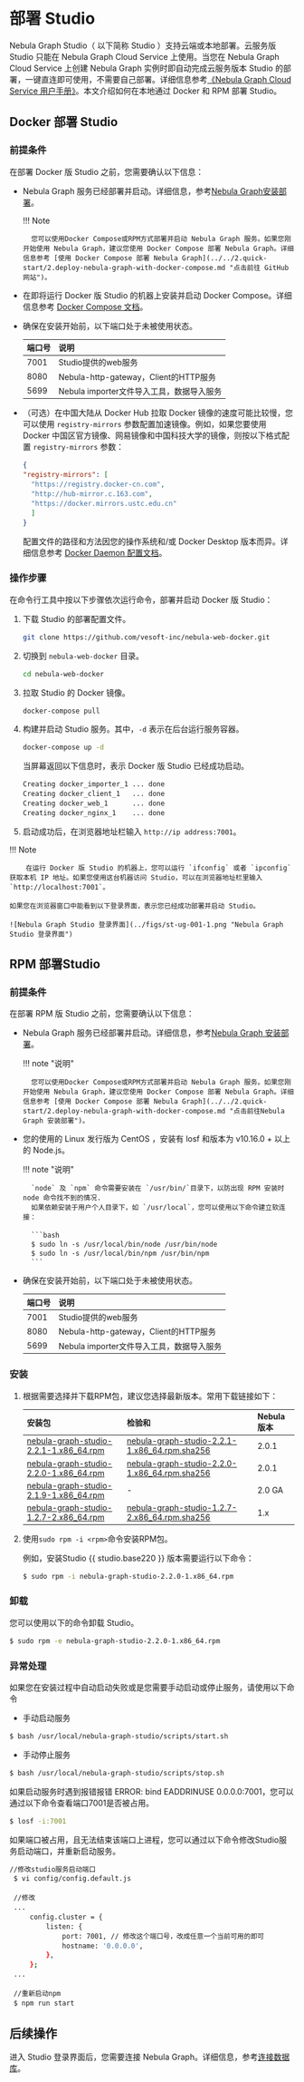 # 部署 Studio

Nebula Graph Studio（ 以下简称 Studio ）支持云端或本地部署。云服务版 Studio 只能在 Nebula Graph Cloud Service 上使用。当您在 Nebula Graph Cloud Service 上创建 Nebula Graph 实例时即自动完成云服务版本 Studio 的部署，一键直连即可使用，不需要自己部署。详细信息参考[《Nebula Graph Cloud Service 用户手册》](https://cloud-docs.nebula-graph.com.cn/cn/posts/manage-instances/dbaas-ug-connect-nebulastudio/ "点击前往 Nebula Graph Cloud Service 用户手册")。本文介绍如何在本地通过 Docker 和 RPM 部署 Studio。

## Docker 部署 Studio
### 前提条件

在部署 Docker 版 Studio 之前，您需要确认以下信息：

- Nebula Graph 服务已经部署并启动。详细信息，参考[Nebula Graph安装部署](../../4.deployment-and-installation/1.resource-preparations.md "点击前往 Nebula Graph 安装部署")。

  !!! Note

        您可以使用Docker Compose或RPM方式部署并启动 Nebula Graph 服务。如果您刚开始使用 Nebula Graph，建议您使用 Docker Compose 部署 Nebula Graph。详细信息参考 [使用 Docker Compose 部署 Nebula Graph](../../2.quick-start/2.deploy-nebula-graph-with-docker-compose.md "点击前往 GitHub 网站")。

- 在即将运行 Docker 版 Studio 的机器上安装并启动 Docker Compose。详细信息参考 [Docker Compose 文档](https://docs.docker.com/compose/install/ "点击前往 Docker 文档中心")。
- 确保在安装开始前，以下端口处于未被使用状态。
  
  | 端口号 | 说明 |
  | ---- | ---- |
  | 7001 | Studio提供的web服务 |
  | 8080 | Nebula-http-gateway，Client的HTTP服务 |
  | 5699 | Nebula importer文件导入工具，数据导入服务 |

- （可选）在中国大陆从 Docker Hub 拉取 Docker 镜像的速度可能比较慢，您可以使用 `registry-mirrors` 参数配置加速镜像。例如，如果您要使用 Docker 中国区官方镜像、网易镜像和中国科技大学的镜像，则按以下格式配置 `registry-mirrors` 参数：

  ```json
  {
  "registry-mirrors": [
    "https://registry.docker-cn.com",
    "http://hub-mirror.c.163.com",
    "https://docker.mirrors.ustc.edu.cn"
    ]
  }
  ```

  配置文件的路径和方法因您的操作系统和/或 Docker Desktop 版本而异。详细信息参考 [Docker Daemon 配置文档](https://docs.docker.com/engine/reference/commandline/dockerd/#daemon-configuration-file "点击前往 Docker 文档中心")。

### 操作步骤

在命令行工具中按以下步骤依次运行命令，部署并启动 Docker 版 Studio：

1. 下载 Studio 的部署配置文件。

    ```bash
    git clone https://github.com/vesoft-inc/nebula-web-docker.git
    ```

2. 切换到 `nebula-web-docker` 目录。

    ```bash
    cd nebula-web-docker
    ```

3. 拉取 Studio 的 Docker 镜像。

    ```bash
    docker-compose pull
    ```

4. 构建并启动 Studio 服务。其中，`-d` 表示在后台运行服务容器。

   ```bash
   docker-compose up -d
   ```

    当屏幕返回以下信息时，表示 Docker 版 Studio 已经成功启动。

    ```bash
    Creating docker_importer_1 ... done
    Creating docker_client_1   ... done
    Creating docker_web_1      ... done
    Creating docker_nginx_1    ... done
    ```

5. 启动成功后，在浏览器地址栏输入 `http://ip address:7001`。
  
  !!! Note

        在运行 Docker 版 Studio 的机器上，您可以运行 `ifconfig` 或者 `ipconfig` 获取本机 IP 地址。如果您使用这台机器访问 Studio，可以在浏览器地址栏里输入 `http://localhost:7001`。

    如果您在浏览器窗口中能看到以下登录界面，表示您已经成功部署并启动 Studio。

    ![Nebula Graph Studio 登录界面](../figs/st-ug-001-1.png "Nebula Graph Studio 登录界面")

## RPM 部署Studio
### 前提条件

在部署 RPM 版 Studio 之前，您需要确认以下信息：

- Nebula Graph 服务已经部署并启动。详细信息，参考[Nebula Graph 安装部署](../../4.deployment-and-installation/1.resource-preparations.md "点击前往 Nebula Graph 安装部署")。

  !!! note "说明"

        您可以使用Docker Compose或RPM方式部署并启动 Nebula Graph 服务。如果您刚开始使用 Nebula Graph，建议您使用 Docker Compose 部署 Nebula Graph。详细信息参考 [使用 Docker Compose 部署 Nebula Graph](../../2.quick-start/2.deploy-nebula-graph-with-docker-compose.md "点击前往Nebula Graph 安装部署")。
- 您的使用的 Linux 发行版为 CentOS ，安装有 losf 和版本为 v10.16.0 + 以上的 Node.js。
  
  !!! note "说明"

        `node` 及 `npm` 命令需要安装在 `/usr/bin/`目录下，以防出现 RPM 安装时 node 命令找不到的情况.
        如果依赖安装于用户个人目录下，如 `/usr/local`，您可以使用以下命令建立软连接：

        ```bash
        $ sudo ln -s /usr/local/bin/node /usr/bin/node
        $ sudo ln -s /usr/local/bin/npm /usr/bin/npm
        ```

- 确保在安装开始前，以下端口处于未被使用状态。
  
  | 端口号 | 说明 |
  | ---- | ---- |
  | 7001 | Studio提供的web服务 |
  | 8080 | Nebula-http-gateway，Client的HTTP服务 |
  | 5699 | Nebula importer文件导入工具，数据导入服务 |

### 安装

1. 根据需要选择并下载RPM包，建议您选择最新版本。常用下载链接如下：

   | 安装包 | 检验和 | Nebula版本 |
   | ----- | ----- | ----- |
   | [nebula-graph-studio-2.2.1-1.x86_64.rpm](https://oss-cdn.nebula-graph.com.cn/nebula-graph-studio/nebula-graph-studio-2.2.1-1.x86_64.rpm) |  [nebula-graph-studio-2.2.1-1.x86_64.rpm.sha256](https://oss-cdn.nebula-graph.com.cn/nebula-graph-studio/nebula-graph-studio-2.2.1-1.x86_64.rpm.sha256) | 2.0.1 |
   | [nebula-graph-studio-2.2.0-1.x86_64.rpm](https://oss-cdn.nebula-graph.com.cn/nebula-graph-studio/nebula-graph-studio-2.2.0-1.x86_64.rpm) |  [nebula-graph-studio-2.2.0-1.x86_64.rpm.sha256](https://oss-cdn.nebula-graph.com.cn/nebula-graph-studio/nebula-graph-studio-2.2.0-1.x86_64.rpm.sha256) | 2.0.1 |
   | [nebula-graph-studio-2.1.9-1.x86_64.rpm](https://oss-cdn.nebula-graph.com.cn/nebula-graph-studio/nebula-graph-studio-2.1.9-1.x86_64.rpm) | - |  2.0 GA |
   | [nebula-graph-studio-1.2.7-2.x86_64.rpm](https://oss-cdn.nebula-graph.com.cn/nebula-graph-studio/nebula-graph-studio-1.2.7-2.x86_64.rpm) | [nebula-graph-studio-1.2.7-2.x86_64.rpm.sha256](https://oss-cdn.nebula-graph.com.cn/nebula-graph-studio/nebula-graph-studio-1.2.7-2.x86_64.rpm.sha256) |  1.x |

2. 使用`sudo rpm -i <rpm>`命令安装RPM包。

   例如，安装Studio {{ studio.base220 }} 版本需要运行以下命令：
   ```bash
   $ sudo rpm -i nebula-graph-studio-2.2.0-1.x86_64.rpm
   ```

### 卸载

您可以使用以下的命令卸载 Studio。
```bash
$ sudo rpm -e nebula-graph-studio-2.2.0-1.x86_64.rpm
```

### 异常处理

如果您在安装过程中自动启动失败或是您需要手动启动或停止服务，请使用以下命令

- 手动启动服务
```bash
$ bash /usr/local/nebula-graph-studio/scripts/start.sh
```

- 手动停止服务
```bash  
$ bash /usr/local/nebula-graph-studio/scripts/stop.sh
```

如果启动服务时遇到报错报错 ERROR: bind EADDRINUSE 0.0.0.0:7001，您可以通过以下命令查看端口7001是否被占用。
```bash
$ losf -i:7001
```

如果端口被占用，且无法结束该端口上进程，您可以通过以下命令修改Studio服务启动端口，并重新启动服务。
```bash
//修改studio服务启动端口
 $ vi config/config.default.js

 //修改
 ...
     config.cluster = {
         listen: {
             port: 7001, // 修改这个端口号，改成任意一个当前可用的即可
             hostname: '0.0.0.0',
         },
     };
 ...

 //重新启动npm
 $ npm run start
```
## 后续操作

进入 Studio 登录界面后，您需要连接 Nebula Graph。详细信息，参考[连接数据库](st-ug-connect.md)。
